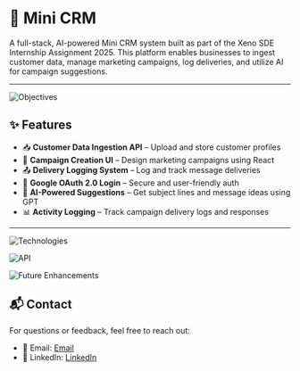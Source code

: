 # 🚀 Mini CRM 

A full-stack, AI-powered Mini CRM system built as part of the Xeno SDE Internship Assignment 2025. This platform enables businesses to ingest customer data, manage marketing campaigns, log deliveries, and utilize AI for campaign suggestions.

---

![Objectives](./images/objectives.png)

## ✨ Features

- 📥 **Customer Data Ingestion API** – Upload and store customer profiles
- 📝 **Campaign Creation UI** – Design marketing campaigns using React
- 📤 **Delivery Logging System** – Log and track message deliveries
- 🔐 **Google OAuth 2.0 Login** – Secure and user-friendly auth
- 🧠 **AI-Powered Suggestions** – Get subject lines and message ideas using GPT
- 📊 **Activity Logging** – Track campaign delivery logs and responses

---


![Technologies](./images/tech_used.png)

![API](./images/api.png)

![Future Enhancements](./images/enhancements.png)

## 📬 Contact

For questions or feedback, feel free to reach out:

- 📧 Email: [Email](mailto:dilseeratjassal@gmail.com)  
- 🔗 LinkedIn: [LinkedIn](https://www.linkedin.com/in/dilseerat-kaur-9502702b0/)





